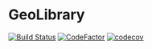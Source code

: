 # GeoLibrary
[![Build Status](https://travis-ci.com/grigoryfedorov/GeoLibrary.svg?token=7kGQffvqHtVVuygq4v3y&branch=master)](https://travis-ci.com/grigoryfedorov/GeoLibrary)
[![CodeFactor](https://www.codefactor.io/repository/github/grigoryfedorov/geolibrary/badge?s=b4c2035be1926f553c228b3f04dd0205ef3637d4)](https://www.codefactor.io/repository/github/grigoryfedorov/geolibrary)
[![codecov](https://codecov.io/gh/grigoryfedorov/GeoLibrary/branch/master/graph/badge.svg?token=U2T0SEW73D)](https://codecov.io/gh/grigoryfedorov/GeoLibrary)
